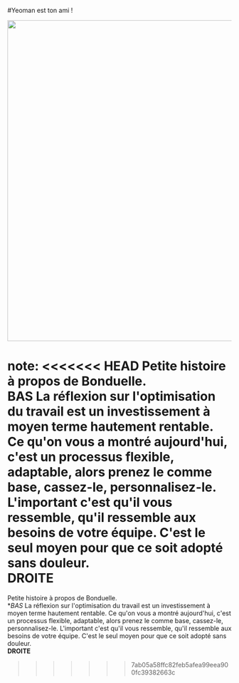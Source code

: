 <!-- .slide: data-breadcrumb="typo3,skinFlex,Yo : le générateur qui vous veut du bien" -->
#Yeoman est ton ami !
<div style="position: relative;">
    <img src="img/logo-yeoman.png" width="720" alt=""/>
    <img src="img/demo-custom.gif" width="720" alt="" class="fragment fade-in" style="position: absolute; top: 0; bottom: 0; left: 0; right: 0;"/>
</div>

note:
<<<<<<< HEAD
Petite histoire à propos de Bonduelle.<br />**BAS**
La réflexion sur l'optimisation du travail est un investissement à moyen terme hautement rentable. Ce qu'on vous a montré aujourd'hui, c'est un processus flexible, adaptable, alors prenez le comme base, cassez-le, personnalisez-le. L'important c'est qu'il vous ressemble, qu'il ressemble aux besoins de votre équipe. C'est le seul moyen pour que ce soit adopté sans douleur.<br />**DROITE**
=======
Petite histoire à propos de Bonduelle.<br />**BAS*
La réflexion sur l'optimisation du travail est un investissement à moyen terme hautement rentable. Ce qu'on vous a montré aujourd'hui, c'est un processus flexible, adaptable, alors prenez le comme base, cassez-le, personnalisez-le. L'important c'est qu'il vous ressemble, qu'il ressemble aux besoins de votre équipe. C'est le seul moyen pour que ce soit adopté sans douleur.<br />**DROITE**
>>>>>>> 7ab05a58ffc82feb5afea99eea900fc39382663c
